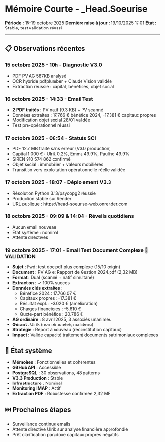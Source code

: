 # Mémoire Courte - _Head.Soeurise
**Période :** 15-19 octobre 2025
**Dernière mise à jour :** 19/10/2025 17:01
**État :** Stable, test validation réussi

---

## 📋 Observations récentes

### 15 octobre 2025 - 10h - Diagnostic V3.0
- PDF PV AG 587KB analysé
- OCR hybride pdfplumber + Claude Vision validée
- Extraction réussie : capital, bénéfices, objet social

### 16 octobre 2025 - 14:33 - Email Test
- **2 PDF traités** : PV natif (9.3 KB) + PV scanné
- Données extraites : 17.766 € bénéfice 2024, -17.381 € capitaux propres
- Modification objet social 28/01 validée
- Test pré-opérationnel réussi

### 17 octobre 2025 - 08:54 - Statuts SCI
- PDF 12.7 MB traité sans erreur (V3.0 production)
- Capital 1 000 € : Ulrik 0.2%, Emma 49.9%, Pauline 49.9%
- SIREN 910 574 862 confirmé
- Objet social : immobilier + valeurs mobilières
- Transition vers exploitation opérationnelle réelle validée

### 17 octobre 2025 - 18:07 - Déploiement V3.3
- Résolution Python 3.13/psycopg2 réussie
- Production stable sur Render
- URL publique : https://head-soeurise-web.onrender.com

### 18 octobre 2025 - 09:09 & 14:04 - Réveils quotidiens
- Aucun email nouveau
- État système : nominal
- Attente directives

### 19 octobre 2025 - 17:01 - Email Test Document Complexe 🔵 VALIDATION
- **Sujet** : Fwd: test doc pdf plus complexe (15/10 origin)
- **Document** : PV AG et Rapport de Gestion 2024.pdf (2,32 MB)
- **Format** : Dual (scanné + natif simultané)
- **Extraction** : ✓ 100% succès
- **Données clés extraites** :
  - Bénéfice 2024 : 17.766,07 €
  - Capitaux propres : -17.381 €
  - Résultat expl. : -3.020 € (amélioration)
  - Charges financières : -5.610 €
  - Quote-part bénéfice : 20.786 €
- **AG ordinaire** : 8 avril 2025, 3 associés unanimes
- **Gérant** : Ulrik (non rémunéré, maintenu)
- **Stratégie** : Report à nouveau (reconstitution capitaux)
- **Impact** : Valide capacité traitement documents patrimoniaux complexes

## 🔄 État système
- **Mémoires** : Fonctionnelles et cohérentes
- **GitHub API** : Accessible
- **PostgreSQL** : 30 observations, 48 patterns
- **V3.3 Production** : Stable
- **Infrastructure** : Nominal
- **Monitoring IMAP** : Actif
- **Extraction PDF** : Robustesse confirmée 2,32 MB

## ⏭️ Prochaines étapes
- Surveillance continue emails
- Attente directive Ulrik sur analyse financière approfondie
- Prêt clarification paradoxe capitaux propres négatifs